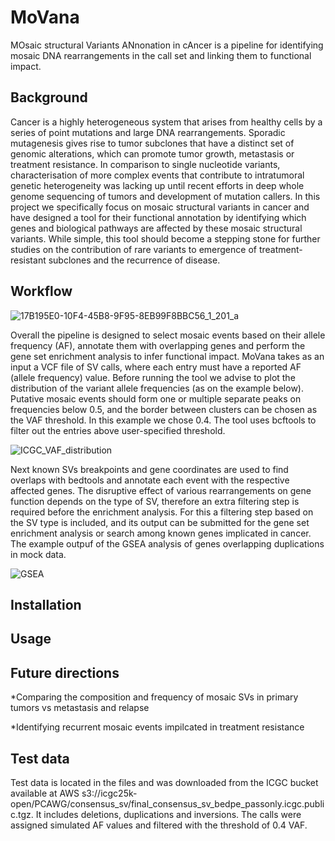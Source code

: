 # MoVana 
MOsaic structural Variants ANnonation in cAncer is a pipeline for identifying mosaic DNA rearrangements in the call set and linking them to functional impact.

## Background
Cancer is a highly heterogeneous system that arises from healthy cells by a series of point mutations and large DNA rearrangements. Sporadic mutagenesis gives rise to tumor subclones that have a distinct set of genomic alterations, which can promote tumor growth, metastasis or treatment resistance. In comparison to single nucleotide variants, characterisation of more complex events that contribute to intratumoral genetic heterogeneity was lacking up until recent efforts in deep whole genome sequencing of tumors and development of mutation callers. In this project we specifically focus on mosaic structural variants in cancer and have designed a tool for their functional annotation by identifying which genes and biological pathways are affected by these mosaic structural variants.  While simple, this tool should become a stepping stone for further studies on the contribution of rare variants to emergence of treatment-resistant subclones and the recurrence of disease.

## Workflow 
![17B195E0-10F4-45B8-9F95-8EB99F8BBC56_1_201_a](https://github.com/user-attachments/assets/0a23cc97-28a1-470e-b572-0211579c35d4)

Overall the pipeline is designed to select mosaic events based on their allele frequency (AF), annotate them with overlapping genes and perform the gene set enrichment analysis to infer functional impact. MoVana takes as an input a VCF file of SV calls, where each entry must have a reported AF (allele frequency) value. Before running the tool we advise to plot the distribution of the variant allele frequencies (as on the example below). Putative mosaic events should form one or multiple separate peaks on frequencies below 0.5, and the border between clusters can be chosen as the VAF threshold. In this example we chose 0.4. The tool uses bcftools to filter out the entries above user-specified threshold. 

![ICGC_VAF_distribution](https://github.com/user-attachments/assets/7154eb1d-d17c-4665-a278-4f3fdca548c3)

Next known SVs breakpoints and gene coordinates are used to find overlaps with bedtools and annotate each event with the respective affected genes. The disruptive effect of various rearrangements on gene function depends on the type of SV, therefore an extra filtering step is required before the enrichment analysis. For this  a filtering step based on the SV type is included, and its output can be submitted for the gene set enrichment analysis or search among known genes implicated in cancer. The example outpuf of the GSEA analysis of genes overlapping duplications in mock data.

![GSEA](https://github.com/user-attachments/assets/cae8f075-046b-4e60-9ab4-f1874b3a3469)

## Installation

## Usage

## Future directions
*Comparing the composition and frequency of mosaic SVs in primary tumors vs metastasis and relapse

*Identifying recurrent mosaic events impilcated in treatment resistance 

## Test data
Test data is located in the files and was downloaded from the ICGC bucket available at AWS 
s3://icgc25k-open/PCAWG/consensus_sv/final_consensus_sv_bedpe_passonly.icgc.public.tgz. It includes deletions, duplications and inversions. The calls were assigned simulated AF values and filtered with the threshold of 0.4 VAF.
